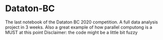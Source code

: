 # Dataton-BC
The last notebook of the Dataton BC 2020 competition. A full data analysis project in 3 weeks.
Also a great example of how parallel computong is a MUST at this point
Disclaimer: the code might be a little bit fuzzy
